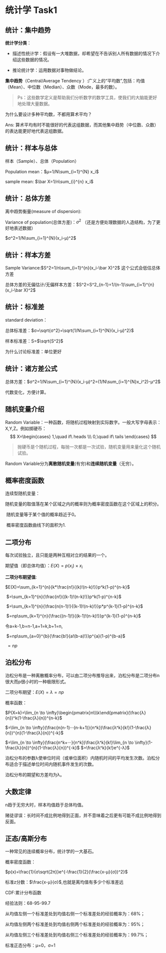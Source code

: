 # 统计学 Task1

## 统计：集中趋势

**统计学分类**：

* 描述性统计学：假设有一大堆数据，却希望在不告诉别人所有数据的情况下介绍这些数据的情况。

* 推论统计学：运用数据对事物做结论。

**集中趋势**（Central/Average Tendency ）:广义上的“平均数”,包括：均值（Mean）、中位数（Median）、众数（Mode，最多的数）。

> Ps：这些数学定义是帮助我们分析数字的数学工具，使我们的大脑能更好地处理大量数据。

为什么要设计多种平均数，不都用算术平均？

Ans: 算术平均有时不能很好的代表这组数据，而其他集中趋势（中位数、众数）的表达能更好地代表这组数据。

## 统计：样本与总体

样本（Sample）、总体（Population）

Population mean：$μ=1/N\sum_{i=1}^{N} x_i$ 

sample mean:  $\bar X=1/n\sum_{i}^{n} x_i$

## 统计：总体方差

离中趋势衡量(measure of dispersion):

Variance of population(总体方差)：$σ^2$ （还是方便处理数据的人造结构，为了更好地表述数据）

$σ^2=1/N\sum_{i=1}^{N}(x_i-μ)^2$ 

## 统计：样本方差

Sample Variance:$S^2=1/n\sum_{i=1}^{n}(x_i-\bar X)^2$ 这个公式会低估总体方差

总体方差的无偏估计/无偏样本方差：$S^2=S^2_{n-1}=1/(n-1)\sum_{i=1}^{n}(x_i-\bar X)^2$ 

## 统计：标准差

standard deviation：

总体标准差：$σ=\sqrt{σ^2}=\sqrt{1/N\sum_{i=1}^{N}(x_i-μ)^2}$

样本标准差：S=$\sqrt{S^2}$

为什么讨论标准差：单位更好

## 统计：诸方差公式

总体方差：$σ^2=1/N\sum_{i=1}^{N}(x_i-μ)^2=(1/N\sum_{i=1}^{N}x_i^2)-μ^2$

代数变化，方便计算。

## 随机变量介绍

Random Variable：一种函数，将随机过程映射到实际数字。一般大写字母表示：X,Y,Z。例如掷硬币：
$$
X=\begin{cases}
1,\quad if\ heads \\\
0,\quad if\ tails
\end{cases}
$$

> 抛硬币是个随机过程，每抛一次都是一次试验，随机变量用来量化这个随机试验。

Random Variable分为**离散随机变量**(有穷)和**连续随机变量**（无穷）。

## 概率密度函数

连续型随机变量：

​	随机变量的取值落在某个区域之内的概率则为概率密度函数在这个区域上的积分。

​	随机变量等于某个值的概率趋近于0。

​	概率密度函数曲线下的面积为1.

## 二项分布

每次试验独立，且只能是两种互相对立的结果的一个。

期望值（即总体均值）：$E(X)=p(x_i)\times x_i$

**二项分布期望值**:

$E(X)=\sum_{k=1}^{n}{k*\frac{n!}{(k)!(n-k)!}}p^k(1-p)^{n-k}$

​			$=\sum_{k=1}^{n}{\frac{n!}{(k-1)!(n-k)!}}p^k(1-p)^{n-k}$	

​			$=\sum_{k=1}^{n}{\frac{n(n-1)!}{(k-1)!(n-k)!}}p*p^{k-1}(1-p)^{n-k}$

​			$=np\sum_{k=1}^{n}{\frac{(n-1)!}{(k-1)!(n-k)!}}p^{k-1}(1-p)^{n-k}$

令a=k-1,b=n-1,a+1=k,b+1=n,

​			$=np\sum_{a=0}^{b}{\frac{b!}{a!(b-a)!}}p^{a}(1-p)^{b-a}$

​			$=np$

## 泊松分布

泊松分布是一种离散概率分布，可以由二项分布推导出来，泊松分布是二项分布n很大而p很小时的一种极限形式。

二项分布期望：$E(X)=λ=np$

概率函数：

$P(X=k)=\lim_{n \to \infty}\begin{pmatrix}n\\\k\end{pmatrix}(\frac{λ}{n})^k(1-\frac{λ}{n})^{n-k}$

$=\lim_{n \to \infty}(\frac{n(n-1)···(n-k+1)}{n^k})\frac{λ^k}{k!}(1-\frac{λ}{n})^{n}(1-\frac{λ}{n})^{-k}$

$=\lim_{n \to \infty}(\frac{n^k+···}{n^k})\frac{λ^k}{k!}\lim_{n \to \infty}(1-\frac{λ}{n})^{n}(1-\frac{λ}{n})^{-k}$
$=\frac{λ^k}{k!}e^{-λ}$

泊松分布的参数λ使单位时间（或单位面积）内随机时间的平均发生次数。泊松分布适合于描述单位时间内随机事件发生的次数。

泊松分布的期望和方差均为λ。

## 大数定律

n趋于无穷大时，样本均值趋于总体均值。

赌徒谬误：长时间不成比例地得到正面，并不意味着之后更有可能不成比例地得到反面。

## 正态/高斯分布

一种常见的连续概率分布，统计学的一大基石。

概率密度函数：

$p(x)=\frac{1}{σ\sqrt{2π}}e^{-\frac{1}{2}(\frac{x-μ}{σ})^2}$

标准z分数：$\frac{x-μ}{σ}$,也就是离均值有多少个标准差远

CDF:累计分布函数

经验法则：68-95-99.7

从均值左侧一个标准差处到均值右侧一个标准差处的经验概率为：68%；

从均值左侧两个标准差处到均值右侧两个标准差处的经验概率为：95%；

从均值左侧三个标准差处到均值右侧三个标准差处的经验概率为：99.7%；

标准正态分布：μ=0，σ=1

